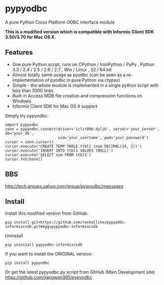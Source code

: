 pypyodbc
========

A pure Python Cross Platform ODBC interface module

**This is a modified version which is compatible with Informix Client SDK 3.50/3.70 for Mac OS X.**

Features
--------

  * One pure Python script, runs on CPython / IronPython / PyPy , Python 3.3 / 2.4 / 2.5 / 2.6 / 2.7 , Win / Linux , 32 / 64 bit
  * Almost totally same usage as pyodbc (can be seen as a re-implementation of pyodbc in pure Python via ctypes)
  * Simple - the whole module is implemented in a single python script with less than 3000 lines
  * Built-in Access MDB file creation and compression functions on Windows
  * Informix Client SDK for Mac OS X support

Simply try pypyodbc:

    import pypyodbc 
    conn = pypyodbc.connect(driver='iclit09b.dylib', server='your_server', db='your_db',
                            uid='your_username', pwd='your_password')
    cursor = conn.cursor()
    cursor.execute('CREATE TEMP TABLE ttbl1 (num DECIMAL(14, 2))')
    cursor.execute('INSERT INTO ttbl1 VALUES (NULL)')
    cursor.execute('SELECT num FROM ttbl1')
    cursor.fetchone()

BBS
---

http://tech.groups.yahoo.com/group/pypyodbc/messages


Install
-------

Install this modified version from GitHub:

    pip install git+https://github.com/rockallite/pypyodbc-informixcsdk.git#egg=pypyodbc-informixcsdk

Uninstall

    pip uninstall pypyodbc-informixcsdk

If you want to install the ORIGINAL version:

    pip install pypyodbc

Or get the latest pypyodbc.py script from GitHub (Main Development site) <https://github.com/jiangwen365/pypyodbc>
